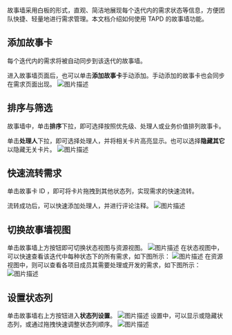 故事墙采用白板的形式，直观、简洁地展现每个迭代内的需求状态等信息，方便团队快捷、轻量地进行需求管理。本文档介绍如何使用 TAPD 的故事墙功能。

 

## 添加故事卡

每个迭代内的需求将被自动同步到该迭代的故事墙。

进入故事墙页面后，也可以单击**添加故事卡**手动添加。手动添加的故事卡也会同步在需求页面出现。
![图片描述](https://main.qcloudimg.com/raw/604a01d155d3300ab4a06f77a56a8205.png)

 

## 排序与筛选

故事墙中，单击**排序**下拉，即可选择按照优先级、处理人或业务价值排列故事卡。

单击**处理人**下拉，即可选择处理人，并将相关卡片高亮显示。也可以选择**隐藏其它**以隐藏无关卡片。
![图片描述](https://main.qcloudimg.com/raw/ceeb6247a6c1dbee481fa8b6a8e8b18a.png)

 

## 快速流转需求

单击故事卡 ID ，即可将卡片拖拽到其他状态列，实现需求的快速流转。

流转成功后，可以快速添加处理人，并进行评论注释。
![图片描述](https://main.qcloudimg.com/raw/3223bcc601ec552009c439d54973eafc.png)

 

## 切换故事墙视图

单击故事墙上方按钮即可切换状态视图与资源视图。
![图片描述](https://main.qcloudimg.com/raw/707ba5a017db8229b5e21b684cc930e2.png)
在状态视图中，可以快速查看该迭代中每种状态下的所有需求，如下图所示：
![图片描述](https://main.qcloudimg.com/raw/38a02e0323605dab282d53cd567bbc9f.png)
在资源视图中，则可以查看各项目成员其需要处理或开发的需求，如下图所示：
![图片描述](https://main.qcloudimg.com/raw/385751b3c84648ae75b9804fed46efb5.png)

 

## 设置状态列

单击故事墙右上方按钮进入**状态列设置**。
![图片描述](https://main.qcloudimg.com/raw/51acc4da98eb265d229be9fdb1a1c367.png)
设置中，可以显示或隐藏状态列，或通过拖拽快速调整状态列顺序。
![图片描述](https://main.qcloudimg.com/raw/8526e1f7dfc9f4ac0a0e1dd9f8d72903.png)
